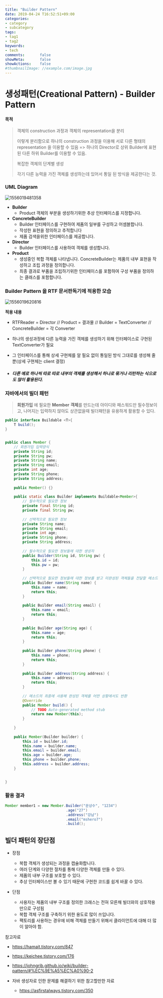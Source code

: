 ```yaml
---
title: "Builder Pattern"
date: 2019-04-24 T16:52:51+09:00
categories:
- category
- subcategory
tags:
- tag1
- tag2
keywords:
- tech
comments:       false
showMeta:       false
showActions:    false
#thumbnailImage: //example.com/image.jpg
---
```




# 생성패턴(Creational Pattern) - Builder Pattern



#### 목적

> 객체의 construction 과정과 객체의 representation을 분리
>
> 이렇게 분리함으로 하나의 construction 과정을 이용해 서로 다른 형태의 representation 을 이용할 수 있음 => 하나의 Director로 상위 Builder에 표현된 다른 하위 Builder를 이용할 수 있음.
>
> 복잡한 객체의 단계별 생성
>
> 각기 다른 능력을 가진 객체를 생성하는데 있어서 통일 된 방식을 제공한다는 것.





### UML Diagram

![1556019481358](https://user-images.githubusercontent.com/18109075/56580905-be500000-660e-11e9-9cb0-a543b3b4dad7.png)

* **Builder**
   * Product 객체의 부분을 생성하기위한 추상 인터페이스를 지정합니다. 
* **ConcreteBuilder**
   * Builder 인터페이스를 구현하여 제품의 일부를 구성하고 어셈블합니다. 
  * 작성한 표현을 정의하고 추적합니다
  * 제품 검색을위한 인터페이스를 제공합니다. 
* **Director**
  * Builder 인터페이스를 사용하여 객체를 생성합니다. 
* **Product**
  - 생성중인 복합 객체를 나타냅니다. ConcreteBuilder는 제품의 내부 표현을 작성하고 조립 과정을 정의합니다. 
  - 최종 결과로 부품을 조립하기위한 인터페이스를 포함하여 구성 부품을 정의하는 클래스를 포함합니다.



### Builder Pattern 을 RTF 문서판독기에 적용한 모습

![1556019620816](https://user-images.githubusercontent.com/18109075/56580911-c14af080-660e-11e9-82f4-8abf05bea156.png)



**적용 내용**

- RTFReader = Director // Product = 결과물 // Builder = TextConverter // ConcreteBuilder = 각 Converter

- 하나의 생성과정에 다른 능력을 가진 객체를 생성하기 위해 인터페이스로 구현된 TextConverter가 필요

- 그 인터페이스를 통해 상세 구현체를 알 필요 없이 통일된 방식 그대로를 생성해 줄 뿐(상세 구현체는 client 결정)

- ##### 다른 예로 하나씩 따로 따로 내부의 객체를 생성해서 하나로 묶거나 리턴하는 식으로도 많이 활용된다.



### 자바에서의 빌더 패턴

> **회원가입** 에 필요한 **Member** **객체**를 만드는데 아이디와 패스워드만 필수정보이고, 나머지는 입력하지 않아도 상관없을때 빌더패턴을 유용하게 활용할 수 있다.



``` java
public interface Buildable <T>{
	T build();
}
```

``` java

public class Member {
	// 회원가입 입력양식
	private String id;
	private String pw;
	private String name;
	private String email;
	private int age;
	private String phone;
	private String address;
	
	public Member() {}
	
	public static class Builder implements Buildable<Member>{
		// 필수적으로 필요한 정보
		private final String id;
		private final String pw;
		
		// 선택적으로 필요한 정보
		private String name;
		private String email;
		private int age;
		private String phone;
		private String address;
		
		// 필수적으로 필요한 정보들에 대한 생성자
		public Builder(String id, String pw) {
			this.id = id;
			this.pw = pw;
		}
		
		// 선택적으로 필요한 정보들에 대한 정보를 받고 미완성된 객체들을 전달할 메소드
		public Builder name(String name) {
			this.name = name;
			return this;
		}
		
		public Builder email(String email) {
			this.name = email;
			return this;
		}
		
		public Builder age(String age) {
			this.name = age;
			return this;
		}
		
		public Builder phone(String phone) {
			this.name = phone;
			return this;
		}
		
		public Builder address(String address) {
			this.name = address;
			return this;
		}
		
		// 메소드의 최종에 사용해 완성된 객체를 어떤 상황에서도 반환
		@Override
		public Member build() {
			// TODO Auto-generated method stub
			return new Member(this);
		}
		
	}
	
	public Member(Builder builder) {
		this.id = builder.id;
		this.name = builder.name;
		this.email = builder.email;
		this.age = builder.age;
		this.phone = builder.phone;
		this.address = builder.address;
	}

	
}
```



### 활용 결과

``` java
Member member1 = new Member.Builder("문상수", "1234")
                            .age("27")
                            .address("강남")
                            .email("mshero7")
                            .build();
```





## 빌더 패턴의 장단점

- 장점 
  - 복합 객체가 생성되는 과정을 캡슐화합니다.
  - 여러 단계와 다양한 절차를 통해 다양한 객체를 만들 수 있다.
  - 제품의 내부 구조를 보호할 수 있다.
  - 추상 인터페이스만 볼 수 있기 때문에 구현한 코드를 쉽게 바꿀 수 있다.



- 단점
  - 사용자는 제품의 내부 구조를 정의한 크래스는 전혀 모른채 빌더와의 상호작용만으로 구성됨
  - 복합 객체 구조를 구축하기 위한 용도로 많이 쓰입니다.
  - 팩토리를 사용하는 경우에 비해 객체를 만들기 위해서 클라이언트에 대해 더 많이 알아야 함.



참고자료

- <https://hamait.tistory.com/847>
- <https://keichee.tistory.com/176>

- <https://johngrib.github.io/wiki/builder-pattern/#%EC%9E%A5%EC%A0%90-2>

- 자바 생성자로 인한 문제를 해결하기 위한 참고할만한 자료
  - <https://asfirstalways.tistory.com/350>